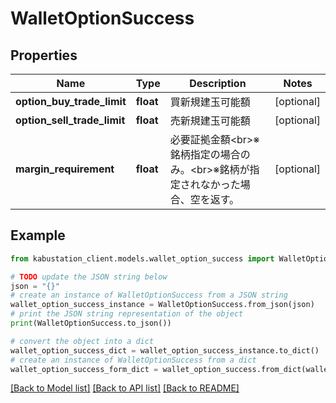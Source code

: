 # WalletOptionSuccess


## Properties

Name | Type | Description | Notes
------------ | ------------- | ------------- | -------------
**option_buy_trade_limit** | **float** | 買新規建玉可能額 | [optional] 
**option_sell_trade_limit** | **float** | 売新規建玉可能額 | [optional] 
**margin_requirement** | **float** | 必要証拠金額&lt;br&gt;※銘柄指定の場合のみ。&lt;br&gt;※銘柄が指定されなかった場合、空を返す。 | [optional] 

## Example

```python
from kabustation_client.models.wallet_option_success import WalletOptionSuccess

# TODO update the JSON string below
json = "{}"
# create an instance of WalletOptionSuccess from a JSON string
wallet_option_success_instance = WalletOptionSuccess.from_json(json)
# print the JSON string representation of the object
print(WalletOptionSuccess.to_json())

# convert the object into a dict
wallet_option_success_dict = wallet_option_success_instance.to_dict()
# create an instance of WalletOptionSuccess from a dict
wallet_option_success_form_dict = wallet_option_success.from_dict(wallet_option_success_dict)
```
[[Back to Model list]](../README.md#documentation-for-models) [[Back to API list]](../README.md#documentation-for-api-endpoints) [[Back to README]](../README.md)


